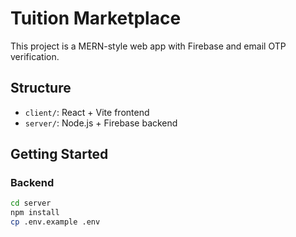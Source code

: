# Tuition Marketplace

This project is a MERN-style web app with Firebase and email OTP verification.

## Structure
- `client/`: React + Vite frontend
- `server/`: Node.js + Firebase backend

## Getting Started

### Backend
```bash
cd server
npm install
cp .env.example .env
